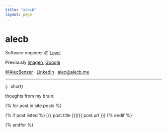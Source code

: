 ```yaml
---
title: "alecb"
layout: page
...
```


# alecb

Software engineer @ [Level](https://level.com)

Previously [Imagen](https://imagen.ai), [Google](https://google.com/about)

[@AlecBenzer](https://twitter.com/AlecBenzer) · [LinkedIn](https://www.linkedin.com/in/alecbenzer/) · <alec@alecb.me>

---
{: .short}

thoughts from my brain:

{% for post in site.posts %}

{% if post.listed %}
[{{ post.title }}]({{ post.url }})
{% endif %}

{% endfor %}
